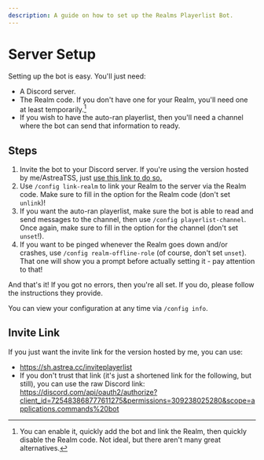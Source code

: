 ```yaml
---
description: A guide on how to set up the Realms Playerlist Bot.
---
```



# Server Setup

Setting up the bot is easy. You'll just need:
- A Discord server.
- The Realm code. If you don't have one for your Realm, you'll need one at least temporarily.[^1]
- If you wish to have the auto-ran playerlist, then you'll need a channel where the bot can send that information to ready.

## Steps
1. Invite the bot to your Discord server. If you're using the version hosted by me/AstreaTSS, just [use this link to do so.](https://sh.astrea.cc/inviteplayerlist)
2. Use `/config link-realm` to link your Realm to the server via the Realm code. Make sure to fill in the option for the Realm code (don't set `unlink`)!
3. If you want the auto-ran playerlist, make sure the bot is able to read and send messages to the channel, then use `/config playerlist-channel`. Once again, make sure to fill in the option for the channel (don't set `unset`!).
4. If you want to be pinged whenever the Realm goes down and/or crashes, use `/config realm-offline-role` (of course, don't set `unset`). That one will show you a prompt before actually setting it - pay attention to that!

And that's it! If you got no errors, then you're all set. If you do, please follow the instructions they provide.

You can view your configuration at any time via `/config info`.

## Invite Link

If you just want the invite link for the version hosted by me, you can use:

- https://sh.astrea.cc/inviteplayerlist
- If you don't trust that link (it's just a shortened link for the following, but still), you can use the raw Discord link: https://discord.com/api/oauth2/authorize?client_id=725483868777611275&permissions=309238025280&scope=applications.commands%20bot

[^1]: You can enable it, quickly add the bot and link the Realm, then quickly disable the Realm code. Not ideal, but there aren't many great alternatives.